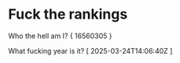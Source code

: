 # Fuck the rankings

Who the hell am I?
{ 16560305 }

What fucking year is it?
[ 2025-03-24T14:06:40Z ]

